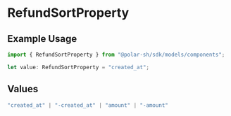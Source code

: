 # RefundSortProperty

## Example Usage

```typescript
import { RefundSortProperty } from "@polar-sh/sdk/models/components";

let value: RefundSortProperty = "created_at";
```

## Values

```typescript
"created_at" | "-created_at" | "amount" | "-amount"
```